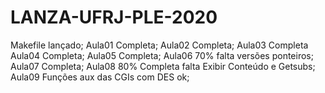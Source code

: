 # LANZA-UFRJ-PLE-2020
Makefile lançado;
Aula01 Completa;
Aula02 Completa;
Aula03 Completa
Aula04 Completa;
Aula05 Completa;
Aula06 70% falta versões ponteiros;
Aula07 Completa;
Aula08 80% Completa falta Exibir Conteúdo e Getsubs;
Aula09 Funções aux das CGIs com DES ok;
 